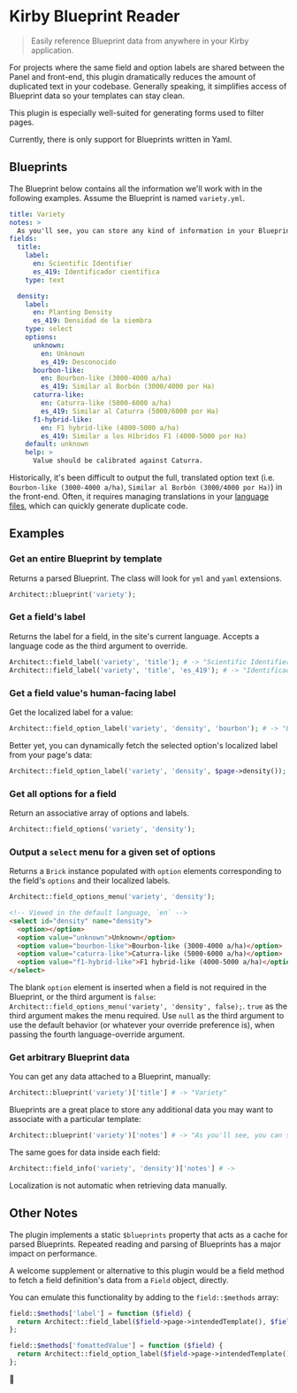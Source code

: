 # Kirby Blueprint Reader

> Easily reference Blueprint data from anywhere in your Kirby application.

For projects where the same field and option labels are shared between the Panel and front-end, this plugin dramatically reduces the amount of duplicated text in your codebase. Generally speaking, it simplifies access of Blueprint data so your templates can stay clean.

This plugin is especially well-suited for generating forms used to filter pages.

Currently, there is only support for Blueprints written in Yaml.

## Blueprints

The Blueprint below contains all the information we'll work with in the following examples. Assume the Blueprint is named `variety.yml`.

```yml
title: Variety
notes: >
  As you'll see, you can store any kind of information in your Blueprints, and access it anywhere!
fields:
  title:
    label:
      en: Scientific Identifier
      es_419: Identificador científica
    type: text

  density:
    label:
      en: Planting Density
      es_419: Densidad de la siembra
    type: select
    options:
      unknown:
        en: Unknown
        es_419: Desconocido
      bourbon-like:
        en: Bourbon-like (3000-4000 a/ha)
        es_419: Similar al Borbón (3000/4000 por Ha)
      caturra-like:
        en: Caturra-like (5000-6000 a/ha)
        es_419: Similar al Caturra (5000/6000 por Ha)
      f1-hybrid-like:
        en: F1 hybrid-like (4000-5000 a/ha)
        es_419: Similar a los Híbridos F1 (4000-5000 por Ha)
    default: unknown
    help: >
      Value should be calibrated against Caturra.
```

Historically, it's been difficult to output the full, translated option text (i.e. `Bourbon-like (3000-4000 a/ha)`, `Similar al Borbón (3000/4000 por Ha)`) in the front-end. Often, it requires managing translations in your [language files](https://getkirby.com/docs/languages/variables), which can quickly generate duplicate code.

## Examples

### Get an entire Blueprint by template

Returns a parsed Blueprint. The class will look for `yml` and `yaml` extensions.

```php
Architect::blueprint('variety');
```

### Get a field's label

Returns the label for a field, in the site's current language. Accepts a language code as the third argument to override.

```php
Architect::field_label('variety', 'title'); # -> "Scientific Identifier"
Architect::field_label('variety', 'title', 'es_419'); # -> "Identificador científica"
```

### Get a field value's human-facing label

Get the localized label for a value:

```php
Architect::field_option_label('variety', 'density', 'bourbon'); # -> "Bourbon-like (3000-4000 a/ha)"
```

Better yet, you can dynamically fetch the selected option's localized label from your page's data:

```php
Architect::field_option_label('variety', 'density', $page->density());
```

### Get all options for a field

Return an associative array of options and labels.

```php
Architect::field_options('variety', 'density');
```

### Output a `select` menu for a given set of options

Returns a `Brick` instance populated with `option` elements corresponding to the field's `options` and their localized labels.

```php
Architect::field_options_menu('variety', 'density');
```

```html
<!-- Viewed in the default language, `en` -->
<select id="density" name="density">
  <option></option>
  <option value="unknown">Unknown</option>
  <option value="bourbon-like">Bourbon-like (3000-4000 a/ha)</option>
  <option value="caturra-like">Caturra-like (5000-6000 a/ha)</option>
  <option value="f1-hybrid-like">F1 hybrid-like (4000-5000 a/ha)</option>
</select>
```

The blank `option` element is inserted when a field is not required in the Blueprint, or the third argument is `false`: `Architect::field_options_menu('variety', 'density', false);`. `true` as the third argument makes the menu required. Use `null` as the third argument to use the default behavior (or whatever your override preference is), when passing the fourth language-override argument.

### Get arbitrary Blueprint data

You can get any data attached to a Blueprint, manually:

```php
Architect::blueprint('variety')['title'] # -> "Variety"
```

Blueprints are a great place to store any additional data you may want to associate with a particular template:

```php
Architect::blueprint('variety')['notes'] # -> "As you'll see, you can store any kind of information in your Blueprints, and access it anywhere!"
```

The same goes for data inside each field:

```php
Architect::field_info('variety', 'density')['notes'] # ->
```

Localization is not automatic when retrieving data manually.

## Other Notes

The plugin implements a static `$blueprints` property that acts as a cache for parsed Blueprints. Repeated reading and parsing of Blueprints has a major impact on performance.

A welcome supplement or alternative to this plugin would be a field method to fetch a field definition's data from a `Field` object, directly.

You can emulate this functionality by adding to the `field::$methods` array:

```php
field::$methods['label'] = function ($field) {
  return Architect::field_label($field->page->intendedTemplate(), $field->name);
};

field::$methods['fomattedValue'] = function ($field) {
  return Architect::field_option_label($field->page->intendedTemplate(), $field->name, $field->value);
};
```

:deciduous_tree:
